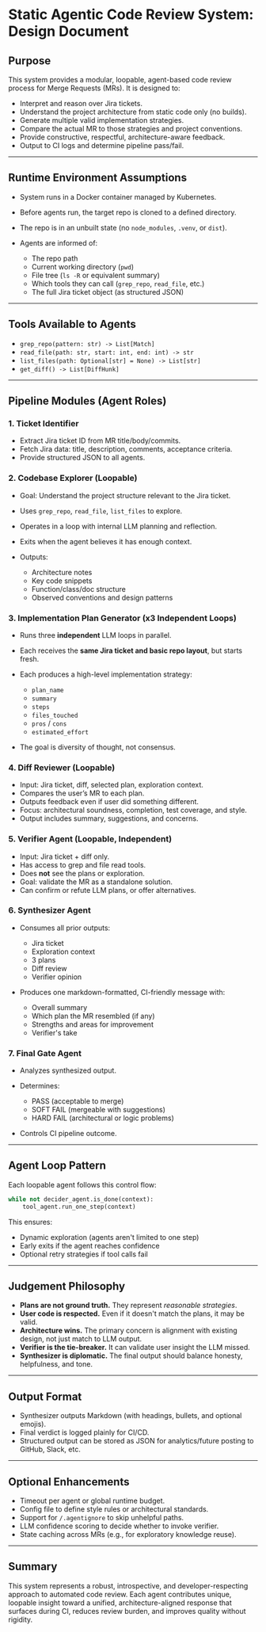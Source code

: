 # Static Agentic Code Review System: Design Document

## Purpose

This system provides a modular, loopable, agent-based code review process for Merge Requests (MRs). It is designed to:

* Interpret and reason over Jira tickets.
* Understand the project architecture from static code only (no builds).
* Generate multiple valid implementation strategies.
* Compare the actual MR to those strategies and project conventions.
* Provide constructive, respectful, architecture-aware feedback.
* Output to CI logs and determine pipeline pass/fail.

---

## Runtime Environment Assumptions

* System runs in a Docker container managed by Kubernetes.
* Before agents run, the target repo is cloned to a defined directory.
* The repo is in an unbuilt state (no `node_modules`, `.venv`, or `dist`).
* Agents are informed of:

  * The repo path
  * Current working directory (`pwd`)
  * File tree (`ls -R` or equivalent summary)
  * Which tools they can call (`grep_repo`, `read_file`, etc.)
  * The full Jira ticket object (as structured JSON)

---

## Tools Available to Agents

* `grep_repo(pattern: str) -> List[Match]`
* `read_file(path: str, start: int, end: int) -> str`
* `list_files(path: Optional[str] = None) -> List[str]`
* `get_diff() -> List[DiffHunk]`

---

## Pipeline Modules (Agent Roles)

### 1. Ticket Identifier

* Extract Jira ticket ID from MR title/body/commits.
* Fetch Jira data: title, description, comments, acceptance criteria.
* Provide structured JSON to all agents.

### 2. Codebase Explorer (Loopable)

* Goal: Understand the project structure relevant to the Jira ticket.
* Uses `grep_repo`, `read_file`, `list_files` to explore.
* Operates in a loop with internal LLM planning and reflection.
* Exits when the agent believes it has enough context.
* Outputs:

  * Architecture notes
  * Key code snippets
  * Function/class/doc structure
  * Observed conventions and design patterns

### 3. Implementation Plan Generator (x3 Independent Loops)

* Runs three **independent** LLM loops in parallel.
* Each receives the **same Jira ticket and basic repo layout**, but starts fresh.
* Each produces a high-level implementation strategy:

  * `plan_name`
  * `summary`
  * `steps`
  * `files_touched`
  * `pros` / `cons`
  * `estimated_effort`
* The goal is diversity of thought, not consensus.

### 4. Diff Reviewer (Loopable)

* Input: Jira ticket, diff, selected plan, exploration context.
* Compares the user’s MR to each plan.
* Outputs feedback even if user did something different.
* Focus: architectural soundness, completion, test coverage, and style.
* Output includes summary, suggestions, and concerns.

### 5. Verifier Agent (Loopable, Independent)

* Input: Jira ticket + diff only.
* Has access to grep and file read tools.
* Does **not** see the plans or exploration.
* Goal: validate the MR as a standalone solution.
* Can confirm or refute LLM plans, or offer alternatives.

### 6. Synthesizer Agent

* Consumes all prior outputs:

  * Jira ticket
  * Exploration context
  * 3 plans
  * Diff review
  * Verifier opinion
* Produces one markdown-formatted, CI-friendly message with:

  * Overall summary
  * Which plan the MR resembled (if any)
  * Strengths and areas for improvement
  * Verifier's take

### 7. Final Gate Agent

* Analyzes synthesized output.
* Determines:

  * PASS (acceptable to merge)
  * SOFT FAIL (mergeable with suggestions)
  * HARD FAIL (architectural or logic problems)
* Controls CI pipeline outcome.

---

## Agent Loop Pattern

Each loopable agent follows this control flow:

```python
while not decider_agent.is_done(context):
    tool_agent.run_one_step(context)
```

This ensures:

* Dynamic exploration (agents aren't limited to one step)
* Early exits if the agent reaches confidence
* Optional retry strategies if tool calls fail

---

## Judgement Philosophy

* **Plans are not ground truth.** They represent *reasonable strategies*.
* **User code is respected.** Even if it doesn't match the plans, it may be valid.
* **Architecture wins.** The primary concern is alignment with existing design, not just match to LLM output.
* **Verifier is the tie-breaker.** It can validate user insight the LLM missed.
* **Synthesizer is diplomatic.** The final output should balance honesty, helpfulness, and tone.

---

## Output Format

* Synthesizer outputs Markdown (with headings, bullets, and optional emojis).
* Final verdict is logged plainly for CI/CD.
* Structured output can be stored as JSON for analytics/future posting to GitHub, Slack, etc.

---

## Optional Enhancements

* Timeout per agent or global runtime budget.
* Config file to define style rules or architectural standards.
* Support for `/.agentignore` to skip unhelpful paths.
* LLM confidence scoring to decide whether to invoke verifier.
* State caching across MRs (e.g., for exploratory knowledge reuse).

---

## Summary

This system represents a robust, introspective, and developer-respecting approach to automated code review. Each agent contributes unique, loopable insight toward a unified, architecture-aligned response that surfaces during CI, reduces review burden, and improves quality without rigidity.
